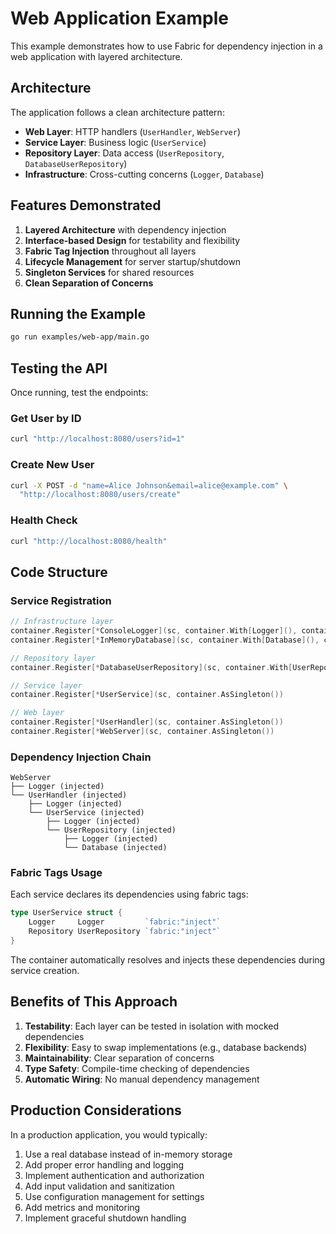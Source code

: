 # Web Application Example

This example demonstrates how to use Fabric for dependency injection in a web application with layered architecture.

## Architecture

The application follows a clean architecture pattern:

- **Web Layer**: HTTP handlers (`UserHandler`, `WebServer`)
- **Service Layer**: Business logic (`UserService`)
- **Repository Layer**: Data access (`UserRepository`, `DatabaseUserRepository`)
- **Infrastructure**: Cross-cutting concerns (`Logger`, `Database`)

## Features Demonstrated

1. **Layered Architecture** with dependency injection
2. **Interface-based Design** for testability and flexibility
3. **Fabric Tag Injection** throughout all layers
4. **Lifecycle Management** for server startup/shutdown
5. **Singleton Services** for shared resources
6. **Clean Separation of Concerns**

## Running the Example

```bash
go run examples/web-app/main.go
```

## Testing the API

Once running, test the endpoints:

### Get User by ID
```bash
curl "http://localhost:8080/users?id=1"
```

### Create New User
```bash
curl -X POST -d "name=Alice Johnson&email=alice@example.com" \
  "http://localhost:8080/users/create"
```

### Health Check
```bash
curl "http://localhost:8080/health"
```

## Code Structure

### Service Registration
```go
// Infrastructure layer
container.Register[*ConsoleLogger](sc, container.With[Logger](), container.AsSingleton())
container.Register[*InMemoryDatabase](sc, container.With[Database](), container.AsSingleton())

// Repository layer
container.Register[*DatabaseUserRepository](sc, container.With[UserRepository](), container.AsSingleton())

// Service layer
container.Register[*UserService](sc, container.AsSingleton())

// Web layer
container.Register[*UserHandler](sc, container.AsSingleton())
container.Register[*WebServer](sc, container.AsSingleton())
```

### Dependency Injection Chain

```
WebServer
├── Logger (injected)
└── UserHandler (injected)
    ├── Logger (injected)
    └── UserService (injected)
        ├── Logger (injected)
        └── UserRepository (injected)
            ├── Logger (injected)
            └── Database (injected)
```

### Fabric Tags Usage

Each service declares its dependencies using fabric tags:

```go
type UserService struct {
    Logger     Logger         `fabric:"inject"`
    Repository UserRepository `fabric:"inject"`
}
```

The container automatically resolves and injects these dependencies during service creation.

## Benefits of This Approach

1. **Testability**: Each layer can be tested in isolation with mocked dependencies
2. **Flexibility**: Easy to swap implementations (e.g., database backends)
3. **Maintainability**: Clear separation of concerns
4. **Type Safety**: Compile-time checking of dependencies
5. **Automatic Wiring**: No manual dependency management

## Production Considerations

In a production application, you would typically:

1. Use a real database instead of in-memory storage
2. Add proper error handling and logging
3. Implement authentication and authorization
4. Add input validation and sanitization
5. Use configuration management for settings
6. Add metrics and monitoring
7. Implement graceful shutdown handling